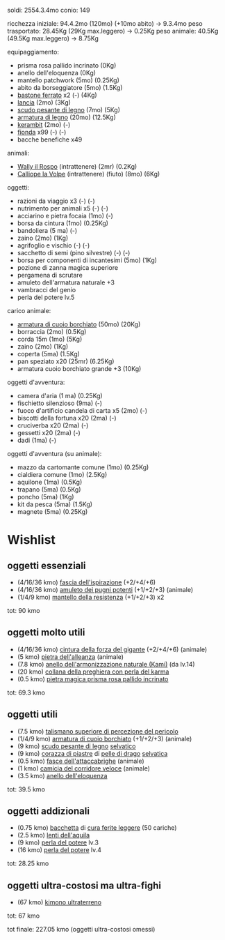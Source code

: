 soldi: 2554.3.4mo
conio: 149

ricchezza iniziale: 94.4.2mo (120mo) (+10mo abito) -> 9.3.4mo
peso trasportato: 28.45Kg (29Kg max.leggero) -> 0.25Kg
peso animale: 40.5Kg (49.5Kg max.leggero) -> 8.75Kg

equipaggiamento:
-  prisma rosa pallido incrinato (0Kg)
- anello dell'eloquenza (0Kg)
 - mantello patchwork (5mo) (0.25Kg)
 - abito da borseggiatore (5mo) (1.5Kg)
 - [bastone ferrato](https://golarion.altervista.org/wiki/Armi/Bastone_Ferrato) x2 (-) (4Kg)
 - [lancia](https://golarion.altervista.org/wiki/Armi/Lancia) (2mo) (3Kg)
 - [scudo pesante di legno](https://golarion.altervista.org/wiki/Armature/Scudo_Pesante_di_Legno) (7mo) (5Kg)
 - [armatura di legno](https://golarion.altervista.org/wiki/Armature/Armatura_di_Legno ) (20mo) (12.5Kg)
 - [kerambit](https://golarion.altervista.org/wiki/Armi/Kerambit) (2mo) (-)
 - [fionda](https://golarion.altervista.org/wiki/Armi/Fionda) x99 (-) (-)
 - bacche benefiche x49

animali:
 - [Wally il Rospo](https://golarion.altervista.org/wiki/Rospo) (intrattenere) (2mr) (0.2Kg)
 - [Calliope la Volpe](https://golarion.altervista.org/wiki/Volpe) (intrattenere) (fiuto) (8mo) (6Kg)

oggetti:
 - razioni da viaggio x3 (-) (-)
 - nutrimento per animali x5 (-) (-)
 - acciarino e pietra focaia (1mo) (-)
 - borsa da cintura (1mo) (0.25Kg)
 - bandoliera (5 ma) (-)
 - zaino (2mo) (1Kg)
 - agrifoglio e vischio (-) (-)
 - sacchetto di semi (pino silvestre) (-) (-)
 - borsa per componenti di incantesimi (5mo) (1Kg)
 - pozione di zanna magica superiore
 - pergamena di scrutare
 - amuleto dell'armatura naturale +3
 - vambracci del genio
 - perla del potere lv.5

carico animale:
 - [armatura di cuoio borchiato](https://golarion.altervista.org/wiki/Armature/Cuoio_Borchiato) (50mo) (20Kg)
 - borraccia (2mo) (0.5Kg)
 - corda 15m (1mo) (5Kg)
 - zaino (2mo) (1Kg)
 - coperta (5ma) (1.5Kg)
 - pan speziato x20 (25mr) (6.25Kg)
 - armatura cuoio borchiato grande +3 (10Kg)

oggetti d'avventura:
 - camera d'aria (1 ma) (0.25Kg)
 - fischietto silenzioso (9ma) (-)
 - fuoco d'artificio candela di carta x5 (2mo) (-)
 - biscotti della fortuna x20 (2ma) (-)
 - cruciverba x20 (2ma) (-)
 - gessetti x20 (2ma) (-)
 - dadi (1ma) (-)

oggetti d'avventura (su animale):
 - mazzo da cartomante comune (1mo) (0.25Kg)
 - cialdiera comune (1mo) (2.5Kg)
 - aquilone (1ma) (0.5Kg)
 - trapano (5ma) (0.5Kg)
 - poncho (5ma) (1Kg)
 - kit da pesca (5ma) (1.5Kg)
 - magnete (5ma) (0.25Kg)

# Wishlist

## oggetti essenziali
 - (4/16/36 kmo) [fascia dell'ispirazione](https://golarion.altervista.org/wiki/Fascia_dell%27Ispirazione) (+2/+4/+6)
 - (4/16/36 kmo) [amuleto dei pugni potenti](https://golarion.altervista.org/wiki/Amuleto_dei_Pugni_Potenti) (+1/+2/+3) (animale)
 - (1/4/9 kmo)   [mantello della resistenza](https://golarion.altervista.org/wiki/Amuleto_dei_Pugni_Potenti) (+1/+2/+3) x2

tot: 90 kmo

## oggetti molto utili
 - (4/16/36 kmo) [cintura della forza del gigante](https://golarion.altervista.org/wiki/Cintura_della_Forza_del_Gigante) (+2/+4/+6) (animale)
 - (5 kmo) [pietra dell'alleanza](https://golarion.altervista.org/wiki/Pietra_dell%27Alleanza) (animale)
 - (7.8 kmo) [anello dell'armonizzazione naturale (Kami)](https://golarion.altervista.org/wiki/Anello_dell%27Armonizzazione_Naturale_(Kami)) (da lv.14)
 - (20 kmo) [collana della preghiera con perla del karma](https://golarion.altervista.org/wiki/Collana_della_Preghiera)
 - (0.5 kmo) [pietra magica prisma rosa pallido incrinato](https://golarion.altervista.org/wiki/Pietre_Magiche#Pietre_Magiche_Incrinate)

tot: 69.3 kmo

## oggetti utili
 - (7.5 kmo) [talismano superiore di percezione del pericolo](https://golarion.altervista.org/wiki/Talismano_Superiore#Percezione_del_Pericolo)
 - (1/4/9 kmo) [armatura di cuoio borchiato](https://golarion.altervista.org/wiki/Armature/Cuoio_Borchiato) (+1/+2/+3) (animale)
 - (9 kmo) [scudo pesante di legno](https://golarion.altervista.org/wiki/Armature/Scudo_Pesante_di_Legno) [selvatico](https://golarion.altervista.org/wiki/Armature_Magiche#Selvatica)
 - (9 kmo) [corazza di piastre](https://golarion.altervista.org/wiki/Armature/Corazza_di_Piastre) di [pelle di drago](https://golarion.altervista.org/wiki/Materiali_Speciali#Pelle_di_Drago) [selvatica](https://golarion.altervista.org/wiki/Armature_Magiche#Selvatica)
 - (0.5 kmo) [fasce dell'attaccabrighe](https://golarion.altervista.org/wiki/Fasce_dell%27Attaccabrighe) (animale)
 - (1 kmo) [camicia del corridore veloce](https://golarion.altervista.org/wiki/Camicia_del_Corridore_Veloce) (animale)
 - (3.5 kmo) [anello dell'eloquenza](https://golarion.altervista.org/wiki/Anello_dell%27Eloquenza)

tot: 39.5 kmo

## oggetti addizionali
 - (0.75 kmo) [bacchetta](https://golarion.altervista.org/wiki/Bacchette) di [cura ferite leggere](https://golarion.altervista.org/wiki/Incantesimi/Cura_Ferite_Leggere) (50 cariche)
 - (2.5 kmo) [lenti dell'aquila](https://golarion.altervista.org/wiki/Lenti_dell%27Aquila)
 - (9 kmo)   [perla del potere](https://golarion.altervista.org/wiki/Perla_del_Potere) lv.3
 - (16 kmo)  [perla del potere](https://golarion.altervista.org/wiki/Perla_del_Potere) lv.4

tot: 28.25 kmo

## oggetti ultra-costosi ma ultra-fighi
 - (67 kmo) [kimono ultraterreno](https://golarion.altervista.org/wiki/Chimono_Ultraterreno)

tot: 67 kmo

tot finale: 227.05 kmo (oggetti ultra-costosi omessi) 

